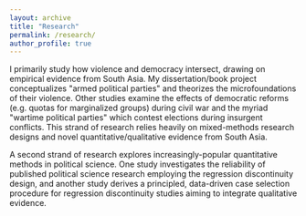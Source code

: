 ```yaml
---
layout: archive
title: "Research"
permalink: /research/
author_profile: true
---
```


I primarily study how violence and democracy intersect, drawing on empirical evidence from South Asia. My dissertation/book project conceptualizes "armed political parties" and theorizes the microfoundations of their violence. Other studies examine the effects of democratic reforms (e.g. quotas for marginalized groups) during civil war and the myriad "wartime political parties" which contest elections during insurgent conflicts. This strand of research relies heavily on mixed-methods research designs and novel quantitative/qualitative evidence from South Asia.

A second strand of research explores increasingly-popular quantitative methods in political science. One study investigates the reliability of published political science research employing the regression discontinuity design, and another study derives a principled, data-driven case selection procedure for regression discontinuity studies aiming to integrate qualitative evidence.
